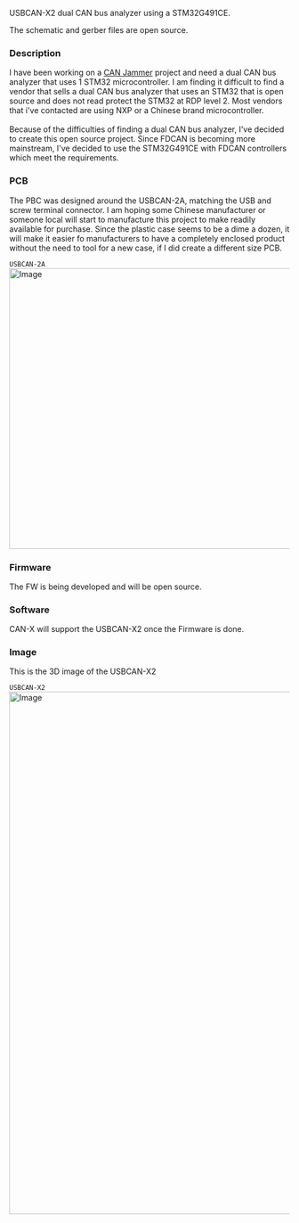USBCAN-X2 dual CAN bus analyzer using a STM32G491CE.

The schematic and gerber files are open source.

### Description
I have been working on a [CAN Jammer](https://github.com/karlyamashita/CAN_Jammer_STM32F105RB) project and need a dual CAN bus analyzer that uses 1 STM32 microcontroller. I am finding it difficult to find a vendor that sells a dual CAN bus analyzer that uses an STM32 that is open source and does not read protect the STM32 at RDP level 2. Most vendors that i've contacted are using NXP or a Chinese brand microcontroller. 
<br><br>
Because of the difficulties of finding a dual CAN bus analyzer, I've decided to create this open source project. Since FDCAN is becoming more mainstream, I've decided to use the STM32G491CE with FDCAN controllers which meet the requirements. 

### PCB
The PBC was designed around the USBCAN-2A, matching the USB and screw terminal connector. I am hoping some Chinese manufacturer or someone local will start to manufacture this project to make readily available for purchase. Since the plastic case seems to be a dime a dozen, it will make it easier fo manufacturers to have a completely enclosed product without the need to tool for a new case, if I did create a different size PCB.

`USBCAN-2A`
<img width="1400" height="504" alt="Image" src="https://github.com/user-attachments/assets/289c474b-fdd6-44b0-b219-7b2e3e7a5577" />

### Firmware
The FW is being developed and will be open source.

### Software
CAN-X will support the USBCAN-X2 once the Firmware is done.

### Image
This is the 3D image of the USBCAN-X2

`USBCAN-X2`
<img width="1724" height="938" alt="Image" src="https://github.com/user-attachments/assets/d400a6a0-a250-4af5-a005-0eb57f2f068c" />





